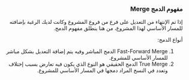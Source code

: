 


### <div dir=rtl>مفهوم الدمج Merge <dir>

<div dir=rtl>
إذا تم الإنتهاء من التعديل على فرع من فروع المشروع وكانت لديك الرغبة  بإضافته للمسار الأساسي لهذا المشروع، من هنا ينطلق مفهوم الدمج.

أنواع الدمج:

1. Fast-Forward Merge
الدمج المباشر وفيه يتم إضافة التعديل بشكل مباشر للمسار الأساسي للمشروع.
2.  True Merge
الدمج الحقيقي هو النوع الذي يكون فيه تعارض بسبب إختلاف وتعدد في النسخ المراد دمجها في المسار الأساسي للمشروع.

<div>

